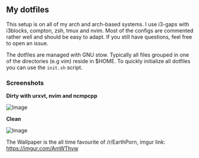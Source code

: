 ## My dotfiles

This setup is on all of my arch and arch-based systems. I use i3-gaps with
i3blocks, compton, zsh, tmux and nvim. Most of the configs are commented rather
well and should be easy to adapt. If you still have questions, feel free to open
an issue.

The dotfiles are managed with GNU stow. Typically all files grouped in one of
the directories (e.g vim) reside in $HOME. To quickly initialize all dotfiles
you can use the `init.sh` script.

### Screenshots

**Dirty with urxvt, nvim and ncmpcpp**

![Image](https://s21.postimg.org/74327rjhj/scrot_2016_11_17_17_02_18.png "Dirty with urxvt, nvim and ncmpcpp")

**Clean**

![Image](https://s21.postimg.org/thasukkfb/scrot_2016_11_17_17_02_24.png "Clean with wallpaper and conky")

The Wallpaper is the all time favourite of /r/EarthPorn, imgur link:
https://imgur.com/AmWThvw
